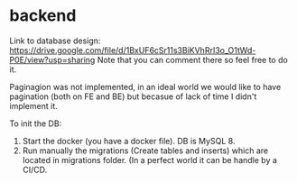 # backend

Link to database design: https://drive.google.com/file/d/1BxUF6cSr11s3BiKVhRrI3o_O1tWd-P0E/view?usp=sharing
Note that you can comment there so feel free to do it.

Paginagion was not implemented, in an ideal world we would like to have pagination (both on FE and BE) 
but becasue of lack of time I didn't implement it.

To init the DB:
1. Start the docker (you have a docker file). DB is MySQL 8.
2. Run manually the migrations (Create tables and inserts) which are located in migrations folder. (In a perfect world it can be handle by a CI/CD.
